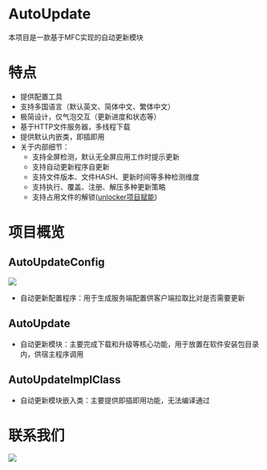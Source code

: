 # AutoUpdate

本项目是一款基于MFC实现的自动更新模块

# 特点

- 提供配置工具
- 支持多国语言（默认英文、简体中文、繁体中文）
- 极简设计，仅气泡交互（更新进度和状态等）
- 基于HTTP文件服务器，多线程下载
- 提供默认内嵌类，即插即用
- 关于内部细节：
	- 支持全屏检测，默认无全屏应用工作时提示更新
	- 支持自动更新程序自更新
	- 支持文件版本、文件HASH、更新时间等多种检测维度
	- 支持执行、覆盖、注册、解压多种更新策略
	- 支持占用文件的解锁([unlocker项目赋能](https://github.com/ez8-co/unlocker))

# 项目概览

## AutoUpdateConfig

![](https://github.com/MFCer/AutoUpdate/blob/master/doc/AutoUpdateConfig.jpg)

- 自动更新配置程序：用于生成服务端配置供客户端拉取比对是否需要更新

## AutoUpdate

- 自动更新模块：主要完成下载和升级等核心功能，用于放置在软件安装包目录内，供宿主程序调用

## AutoUpdateImplClass

- 自动更新模块嵌入类：主要提供即插即用功能，无法编译通过

# 联系我们

<a href="https://jq.qq.com/?_wv=1027&k=5HtUqaf"><img src="https://img.shields.io/badge/QQ群-67010755-blue.svg" /></a>